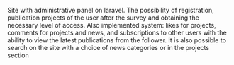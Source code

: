 Site with administrative panel on laravel.
The possibility of registration, publication projects of the user after the survey and obtaining the necessary level of access.
Also implemented system: likes for projects, comments for projects and news, 
and subscriptions to other users with the ability to view the latest publications from the follower.
It is also possible to search on the site with a choice of news categories or in the projects section
